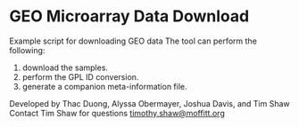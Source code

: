 # GEO Microarray Data Download
Example script for downloading GEO data
The tool can perform the following: 
1. download the samples.
2. perform the GPL ID conversion.
3. generate a companion meta-information file.
   

Developed by Thac Duong, Alyssa Obermayer, Joshua Davis, and Tim Shaw
Contact Tim Shaw for questions timothy.shaw@moffitt.org
